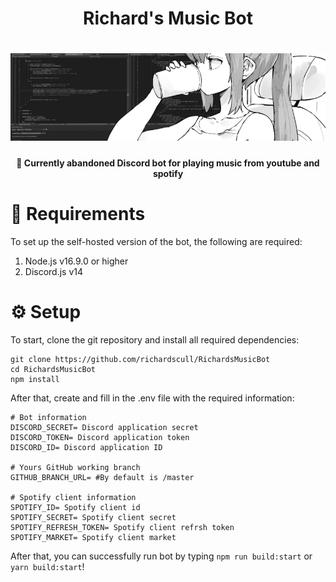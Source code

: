 <h1 align="center">Richard's Music Bot</h1>
<h1 align="center">
<a href="https://www.pixiv.net/en/artworks/69208923"><img src="https://github.com/richardscull/RichardsMusicBot/blob/master/images/statusEmbed.png?raw=true" alt="Richard's coffee shop"></a>
  
</h1>
<h4 align="center">📂 Currently abandoned Discord bot for playing music from youtube and spotify <h4>

# 🔧 Requirements
To set up the self-hosted version of the bot, the following are required:
1. Node.js v16.9.0 or higher
2. Discord.js v14

# ⚙️ Setup
To start, clone the git repository and install all required dependencies:
```shell
git clone https://github.com/richardscull/RichardsMusicBot
cd RichardsMusicBot
npm install
```

After that, create and fill in the .env file with the required information: 
```env
# Bot information
DISCORD_SECRET= Discord application secret
DISCORD_TOKEN= Discord application token
DISCORD_ID= Discord application ID

# Yours GitHub working branch
GITHUB_BRANCH_URL= #By default is /master

# Spotify client information
SPOTIFY_ID= Spotify client id
SPOTIFY_SECRET= Spotify client secret
SPOTIFY_REFRESH_TOKEN= Spotify client refrsh token
SPOTIFY_MARKET= Spotify client market
```

After that, you can successfully run bot by typing ```npm run build:start``` or ```yarn build:start```!


